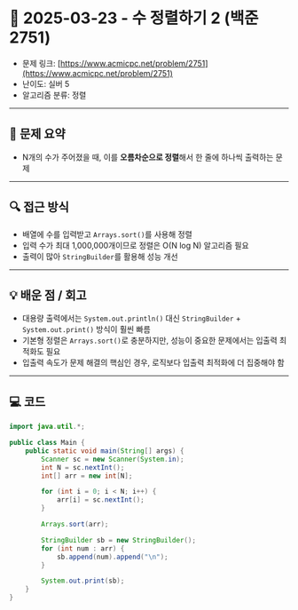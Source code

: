 # 📅 2025-03-23 - 수 정렬하기 2 (백준 2751)

<!-- 문제 링크 -->
- 문제 링크: [https://www.acmicpc.net/problem/2751](https://www.acmicpc.net/problem/2751)
- 난이도: 실버 5
- 알고리즘 분류: 정렬

---

## 📌 문제 요약

- N개의 수가 주어졌을 때, 이를 **오름차순으로 정렬**해서 한 줄에 하나씩 출력하는 문제

---

## 🔍 접근 방식

- 배열에 수를 입력받고 `Arrays.sort()`를 사용해 정렬
- 입력 수가 최대 1,000,000개이므로 정렬은 O(N log N) 알고리즘 필요
- 출력이 많아 `StringBuilder`를 활용해 성능 개선

---

## 💡 배운 점 / 회고

- 대용량 출력에서는 `System.out.println()` 대신 `StringBuilder` + `System.out.print()` 방식이 훨씬 빠름
- 기본형 정렬은 `Arrays.sort()`로 충분하지만, 성능이 중요한 문제에서는 입출력 최적화도 필요
- 입출력 속도가 문제 해결의 핵심인 경우, 로직보다 입출력 최적화에 더 집중해야 함

---

## 💻 코드

```java
import java.util.*;

public class Main {
    public static void main(String[] args) {
        Scanner sc = new Scanner(System.in);
        int N = sc.nextInt();
        int[] arr = new int[N];

        for (int i = 0; i < N; i++) {
            arr[i] = sc.nextInt();
        }

        Arrays.sort(arr);

        StringBuilder sb = new StringBuilder();
        for (int num : arr) {
            sb.append(num).append("\n");
        }

        System.out.print(sb);
    }
}

